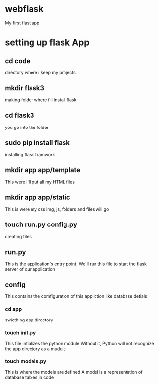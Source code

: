 # webflask
My first flast app

# setting up flask App
## cd code
directory where i keep my projects

## mkdir flask3
making folder where i'll install flask

## cd flask3
you go into the folder

## sudo pip install flask
installing flask framwork
## mkdir app app/template
This were i'll put all my HTML files
## mkdir app app/static
This is were my css img, js, folders and files will go 
## touch run.py config.py
creating files

## run.py
This is the application's entry point. We'll run this file to start the flask server of our application
## config 
This contains the comfiguration of this appliction like database detials 
### cd app
swicthing app directory 

### touch __init__.py
This file intializes the python module Without it, Python will not recognize the app directory as a mudule

### touch models.py
This is where the models are defined A model is a representation of database  tables in code

